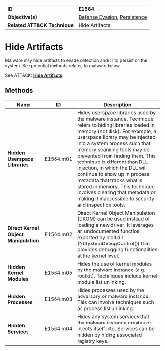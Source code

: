 |||
|---|---|
|**ID**|**E1564**|
|**Objective(s)**|[Defense Evasion](../defense-evasion), [Persistence](../persistence)|
|**Related ATT&CK Technique**|[Hide Artifacts](https://attack.mitre.org/techniques/T1564)|


Hide Artifacts
==============
Malware may hide artifacts to evade detection and/or to persist on the system. See potential methods related to malware below. 

See ATT&CK: [**Hide Artifacts**](https://attack.mitre.org/techniques/T1564/).

Methods
-------
|Name|ID|Description|
|---|---|---|
|**Hidden Userspace Libraries**|E1564.m01|Hides userspace libraries used by the malware instance. Technique refers to hiding libraries loaded in memory (not disk). For example, a userspace library may be injected into a system process such that memory scanning tools may be prevented from finding them. This technique is different than DLL injection, in which the DLL will continue to show up in process metadata that tracks what is stored in memory. This technique involves clearing that metadata or making it inaccessible to security and inspection tools.|
|**Direct Kernel Object Manipulation**|E1564.m02|Direct Kernel Object Manipulation (DKOM) can be used instead of loading a new driver. It leverages an undocumented function exported by ntdll.dll (NtSystemDebugControl()) that provides debugging functionalities at the kernel level.|
|**Hidden Kernel Modules**|E1564.m05|Hides the use of kernel modules by the malware instance (e.g. rootkit). Techniques include kernel module list unlinking.|
|**Hidden Processes**|E1564.m03|Hides processes used by the adversary or malware instance. This can involve techniques such as process list unlinking.|
|**Hidden Services**|E1564.m04|Hides any system services that the malware instance creates or injects itself into. Services can be hidden by hiding associated registry keys.|

